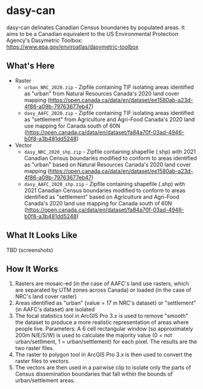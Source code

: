 # dasy-can
dasy-can delinates Canadian Census boundaries by populated areas. It aims to be a Canadian equivalent to the US Environmental Protection Agency's Dasymetric Toolbox: https://www.epa.gov/enviroatlas/dasymetric-toolbox

## What's Here
- Raster
  - `urban_NRC_2020.zip` - Zipfile containing TIF isolating areas identified as "urban" from Natural Resources Canada's 2020 land cover mapping (https://open.canada.ca/data/en/dataset/ee1580ab-a23d-4f86-a09b-79763677eb47)
  - `dasy_AAFC_2020.zip` - Zipfile containing TIF isolating areas identified as "settlement" from Agriculture and Agri-Food Canada's 2020 land use mapping for Canada south of 60N (https://open.canada.ca/data/en/dataset/fa84a70f-03ad-4946-b0f8-a3b481dd5248)
- Vector
  - `dasy_NRC_2020_shp.zip` - Zipfile containing shapefile (.shp) with 2021 Canadian Census boundaries modified to conform to areas identified as "urban" based on Natural Resources Canada's 2020 land cover mapping (https://open.canada.ca/data/en/dataset/ee1580ab-a23d-4f86-a09b-79763677eb47)
  - `dasy_AAFC_2020_shp.zip` - Zipfile containing shapefile (.shp) with 2021 Canadian Census boundaries modified to conform to areas identified as "settlement" based on Agriculture and Agri-Food Canada's 2020 land use mapping for Canada south of 60N (https://open.canada.ca/data/en/dataset/fa84a70f-03ad-4946-b0f8-a3b481dd5248)

## What It Looks Like
TBD (screenshots)

## How It Works
1. Rasters are mosaic-ed (in the case of AAFC's land use rasters, which are separated by UTM zones across Canada) or loaded (in the case of NRC's land cover raster)
2. Areas identified as "urban" (value = 17 in NRC's dataset) or "settlement" (in AAFC's dataset) are isolated
3. The focal statistics tool in ArcGIS Pro 3.x is used to remove "smooth" the dataset to produce a more realistic representation of areas where people live. Parameters: A 6 cell rectangular window (so approximately 200m N/E/S/W) is used to calculate the majority value (0 = not urban/settlment, 1 = urban/settlement) for each pixel. The results are the two raster files.
4. The raster to polygon tool in ArcGIS Pro 3.x is then used to convert the raster files to vectors.
5. The vectors are then used in a pairwise clip to isolate only the parts of Census dissemination boundaries that fall within the bounds of urban/settlement areas.

